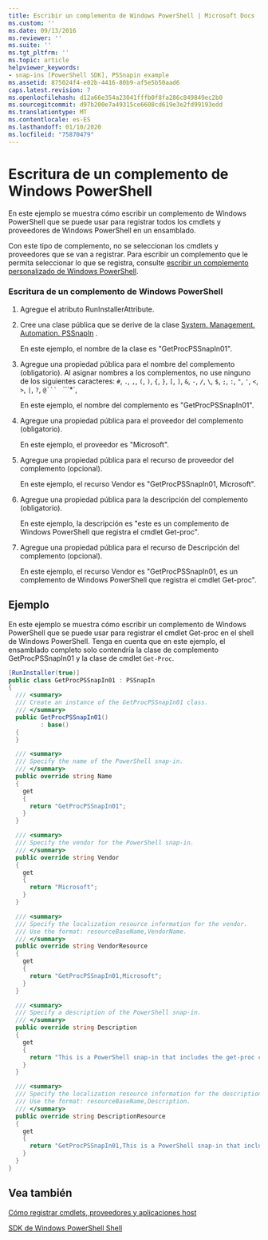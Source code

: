 ```yaml
---
title: Escribir un complemento de Windows PowerShell | Microsoft Docs
ms.custom: ''
ms.date: 09/13/2016
ms.reviewer: ''
ms.suite: ''
ms.tgt_pltfrm: ''
ms.topic: article
helpviewer_keywords:
- snap-ins [PowerShell SDK], PSSnapin example
ms.assetid: 875024f4-e02b-4416-80b9-af5e5b50aad6
caps.latest.revision: 7
ms.openlocfilehash: d12a66e354a23041fffb0f8fa286c849849ec2b0
ms.sourcegitcommit: d97b200e7a49315ce6608cd619e3e2fd99193edd
ms.translationtype: MT
ms.contentlocale: es-ES
ms.lasthandoff: 01/10/2020
ms.locfileid: "75870479"
---
```

# <a name="writing-a-windows-powershell-snap-in"></a>Escritura de un complemento de Windows PowerShell

En este ejemplo se muestra cómo escribir un complemento de Windows PowerShell que se puede usar para registrar todos los cmdlets y proveedores de Windows PowerShell en un ensamblado.

Con este tipo de complemento, no se seleccionan los cmdlets y proveedores que se van a registrar. Para escribir un complemento que le permita seleccionar lo que se registra, consulte [escribir un complemento personalizado de Windows PowerShell](./writing-a-custom-windows-powershell-snap-in.md).

### <a name="writing-a-windows-powershell-snap-in"></a>Escritura de un complemento de Windows PowerShell

1. Agregue el atributo RunInstallerAttribute.

2. Cree una clase pública que se derive de la clase [System. Management. Automation. PSSnapIn](/dotnet/api/System.Management.Automation.PSSnapIn) .

    En este ejemplo, el nombre de la clase es "GetProcPSSnapIn01".

3. Agregue una propiedad pública para el nombre del complemento (obligatorio). Al asignar nombres a los complementos, no use ninguno de los siguientes caracteres: `#`, `.`, `,`, `(`, `)`, `{`, `}`, `[`, `]`, `&`, `-`, `/`, `\`, `$`, `;`, `:`, `"`, `'`, `<`, `>`, `|`, `?`, `@``` ` ```*`,

    En este ejemplo, el nombre del complemento es "GetProcPSSnapIn01".

4. Agregue una propiedad pública para el proveedor del complemento (obligatorio).

    En este ejemplo, el proveedor es "Microsoft".

5. Agregue una propiedad pública para el recurso de proveedor del complemento (opcional).

    En este ejemplo, el recurso Vendor es "GetProcPSSnapIn01, Microsoft".

6. Agregue una propiedad pública para la descripción del complemento (obligatorio).

    En este ejemplo, la descripción es "este es un complemento de Windows PowerShell que registra el cmdlet Get-proc".

7. Agregue una propiedad pública para el recurso de Descripción del complemento (opcional).

    En este ejemplo, el recurso Vendor es "GetProcPSSnapIn01, es un complemento de Windows PowerShell que registra el cmdlet Get-proc".

## <a name="example"></a>Ejemplo

En este ejemplo se muestra cómo escribir un complemento de Windows PowerShell que se puede usar para registrar el cmdlet Get-proc en el shell de Windows PowerShell. Tenga en cuenta que en este ejemplo, el ensamblado completo solo contendría la clase de complemento GetProcPSSnapIn01 y la clase de cmdlet `Get-Proc`.

```csharp
[RunInstaller(true)]
public class GetProcPSSnapIn01 : PSSnapIn
{
  /// <summary>
  /// Create an instance of the GetProcPSSnapIn01 class.
  /// </summary>
  public GetProcPSSnapIn01()
         : base()
  {
  }

  /// <summary>
  /// Specify the name of the PowerShell snap-in.
  /// </summary>
  public override string Name
  {
    get
    {
      return "GetProcPSSnapIn01";
    }
  }

  /// <summary>
  /// Specify the vendor for the PowerShell snap-in.
  /// </summary>
  public override string Vendor
  {
    get
    {
      return "Microsoft";
    }
  }

  /// <summary>
  /// Specify the localization resource information for the vendor.
  /// Use the format: resourceBaseName,VendorName.
  /// </summary>
  public override string VendorResource
  {
    get
    {
      return "GetProcPSSnapIn01,Microsoft";
    }
  }

  /// <summary>
  /// Specify a description of the PowerShell snap-in.
  /// </summary>
  public override string Description
  {
    get
    {
      return "This is a PowerShell snap-in that includes the get-proc cmdlet.";
    }
  }

  /// <summary>
  /// Specify the localization resource information for the description.
  /// Use the format: resourceBaseName,Description.
  /// </summary>
  public override string DescriptionResource
  {
    get
    {
      return "GetProcPSSnapIn01,This is a PowerShell snap-in that includes the get-proc cmdlet.";
    }
  }
}
```

## <a name="see-also"></a>Vea también

[Cómo registrar cmdlets, proveedores y aplicaciones host](/previous-versions/ms714644(v=vs.85))

[SDK de Windows PowerShell Shell](../windows-powershell-reference.md)
